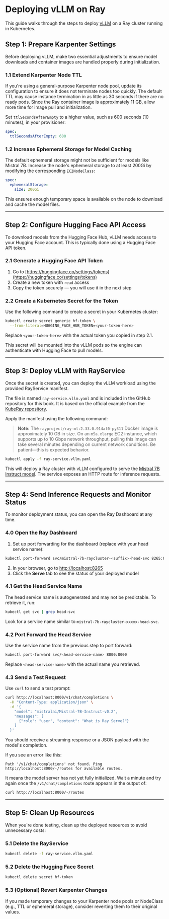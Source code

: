 # Deploying vLLM on Ray

This guide walks through the steps to deploy [vLLM](https://github.com/vllm-project/vllm) on a Ray cluster running in Kubernetes.

## Step 1: Prepare Karpenter Settings

Before deploying vLLM, make two essential adjustments to ensure model downloads and container images are handled properly during initialization.

### 1.1 Extend Karpenter Node TTL

If you're using a general-purpose Karpenter node pool, update its configuration to ensure it does not terminate nodes too quickly. The default TTL may cause instance termination in as little as 30 seconds if there are no ready pods. Since the Ray container image is approximately 11 GB, allow more time for image pull and initialization.

Set `ttlSecondsAfterEmpty` to a higher value, such as 600 seconds (10 minutes), in your provisioner:

```yaml
spec:
  ttlSecondsAfterEmpty: 600
```

### 1.2 Increase Ephemeral Storage for Model Caching

The default ephemeral storage might not be sufficient for models like Mistral 7B. Increase the node's ephemeral storage to at least 200Gi by modifying the corresponding `EC2NodeClass`:

```yaml
spec:
  ephemeralStorage:
    size: 200Gi
```

This ensures enough temporary space is available on the node to download and cache the model files.

---

## Step 2: Configure Hugging Face API Access

To download models from the Hugging Face Hub, vLLM needs access to your Hugging Face account. This is typically done using a Hugging Face API token.

### 2.1 Generate a Hugging Face API Token

1. Go to [https://huggingface.co/settings/tokens](https://huggingface.co/settings/tokens)
2. Create a new token with `read` access
3. Copy the token securely — you will use it in the next step

### 2.2 Create a Kubernetes Secret for the Token

Use the following command to create a secret in your Kubernetes cluster:

```bash
kubectl create secret generic hf-token \
  --from-literal=HUGGING_FACE_HUB_TOKEN=<your-token-here>
```

Replace `<your-token-here>` with the actual token you copied in step 2.1.

This secret will be mounted into the vLLM pods so the engine can authenticate with Hugging Face to pull models.

---

## Step 3: Deploy vLLM with RayService

Once the secret is created, you can deploy the vLLM workload using the provided RayService manifest.

The file is named `ray-service.vllm.yaml` and is included in the GitHub repository for this book. It is based on the official example from the [KubeRay repository](https://github.com/ray-project/kuberay/blob/master/ray-operator/config/samples/vllm/ray-service.vllm.yaml).

Apply the manifest using the following command:

> **Note:** The `rayproject/ray-ml:2.33.0.914af0-py311` Docker image is approximately 10 GB in size. On an `m5a.xlarge` EC2 instance, which supports up to 10 Gbps network throughput, pulling this image can take several minutes depending on current network conditions. Be patient—this is expected behavior.

```bash
kubectl apply -f ray-service.vllm.yaml
```

This will deploy a Ray cluster with vLLM configured to serve the [Mistral 7B Instruct model](https://huggingface.co/mistralai/Mistral-7B-Instruct-v0.2). The service exposes an HTTP route for inference requests.

---

## Step 4: Send Inference Requests and Monitor Status

To monitor deployment status, you can open the Ray Dashboard at any time.

### 4.0 Open the Ray Dashboard

1. Set up port forwarding for the dashboard (replace with your head service name):

```bash
kubectl port-forward svc/mistral-7b-raycluster-<suffix>-head-svc 8265:8265
```

2. In your browser, go to [http://localhost:8265](http://localhost:8265)
3. Click the **Serve** tab to see the status of your deployed model

### 4.1 Get the Head Service Name

The head service name is autogenerated and may not be predictable. To retrieve it, run:

```bash
kubectl get svc | grep head-svc
```

Look for a service name similar to `mistral-7b-raycluster-xxxxx-head-svc`.

### 4.2 Port Forward the Head Service

Use the service name from the previous step to port forward:

```bash
kubectl port-forward svc/<head-service-name> 8000:8000
```

Replace `<head-service-name>` with the actual name you retrieved.

### 4.3 Send a Test Request

Use `curl` to send a test prompt:

```bash
curl http://localhost:8000/v1/chat/completions \
  -H "Content-Type: application/json" \
  -d '{
    "model": "mistralai/Mistral-7B-Instruct-v0.2",
    "messages": [
      {"role": "user", "content": "What is Ray Serve?"}
    ]
  }'
```

You should receive a streaming response or a JSON payload with the model's completion.

If you see an error like this:

```
Path '/v1/chat/completions' not found. Ping http://localhost:8000/-/routes for available routes.
```

It means the model server has not yet fully initialized. Wait a minute and try again once the `/v1/chat/completions` route appears in the output of:

```bash
curl http://localhost:8000/-/routes
```

---

## Step 5: Clean Up Resources

When you're done testing, clean up the deployed resources to avoid unnecessary costs:

### 5.1 Delete the RayService

```bash
kubectl delete -f ray-service.vllm.yaml
```

### 5.2 Delete the Hugging Face Secret

```bash
kubectl delete secret hf-token
```

### 5.3 (Optional) Revert Karpenter Changes

If you made temporary changes to your Karpenter node pools or NodeClass (e.g., TTL or ephemeral storage), consider reverting them to their original values.

